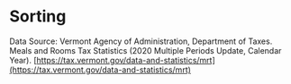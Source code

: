 # Sorting
Data Source: Vermont Agency of Administration, Department of Taxes. Meals and Rooms Tax Statistics (2020 Multiple Periods Update, Calendar Year). [https://tax.vermont.gov/data-and-statistics/mrt](https://tax.vermont.gov/data-and-statistics/mrt)
